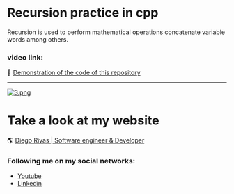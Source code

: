 # Recursion practice in cpp
Recursion is used to perform mathematical operations concatenate variable words among others.



### video link: 

:floppy_disk: [Demonstration of the code of this repository](https://www.youtube.com/watch?v=gxHKQRMTTt0)
                
----

[![3.png](https://i.postimg.cc/L5TXw6k4/3.png)](https://postimg.cc/zHy8RNP4)

# Take a look at my website
 :earth_americas: [Diego Rivas | Software engineer & Developer](https://diegorivasdev.github.io)


### Following me on my social networks: 

- [Youtube](https://www.youtube.com/channel/UCCa6-Hn7aaMg6Oy1q8r6-Fg)
- [Linkedin](https://www.linkedin.com/in/diego-rivas-96215129a/)

